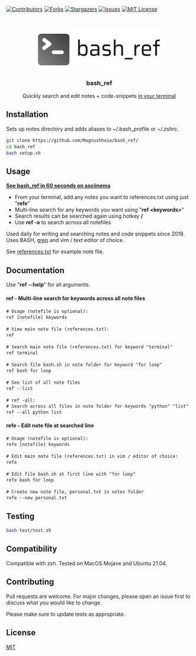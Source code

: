 <!-- PROJECT SHIELDS -->
[![Contributors][contributors-shield]][contributors-url]
[![Forks][forks-shield]][forks-url]
[![Stargazers][stars-shield]][stars-url]
[![Issues][issues-shield]][issues-url]
[![MIT License][license-shield]][license-url]

<!-- PROJECT LOGO -->
<br />
<p align="center">
  <a href="https://github.com/Magnushhoie/bash_ref">
    <img src="img/bash_ref.png" alt="Logo" width="350">
  </a>

  <h3 align="center">bash_ref</h3>

  <p align="center">
    Quickly search and edit notes + code-snippets <a href="https://asciinema.org/a/431547">in your terminal</a>
    
  
  </p>
</p>

## Installation

Sets up notes directory and adds aliases to ~/.bash_profile or ~/.zshrc.

```bash
git clone https://github.com/Magnushhoie/bash_ref/
cd bash_ref
bash setup.sh
```

## Usage

**[See bash_ref in 60 seconds on asciinema](https://asciinema.org/a/431547)**
- From your terminal, add any notes you want to references.txt using just "**refe**"
- Multi-line search for any keywords you want using "**ref \<keywords\>**"
- Search results can be searched again using hotkey **/**
- Use **ref -a** to search across all notefiles

Used daily for writing and searching notes and code snippets since 2019. Uses BASH, [grep](https://github.com/Magnushhoie/bash_ref/blob/master/src/functions.sh#L176) and vim / text editor of choice.

See [references.txt](_bash_ref/references.txt) for example note file.

## Documentation

Use "**ref --help**" for all arguments.

#### ref - Multi-line search for keywords across all note files

```text
# Usage (notefile is optional):
ref [notefile] keywords

# View main note file (references.txt):
ref 

# Search main note file (references.txt) for keyword "terminal"
ref terminal

# Search file bash.sh in note folder for keyword "for loop"
ref bash for loop

# See list of all note files
ref --list

# ref -all:
# Search across all files in note folder for keywords "python" "list"
ref --all python list
```

#### refe - Edit note file at searched line

```text
# Usage (notefile is optional):
refe [notefile] keywords

# Edit main note file (references.txt) in vim / editor of choice:
refe

# Edit file bash.sh at first line with "for loop"
refe bash for loop

# Create new note file, personal.txt in notes folder
refe --new personal.txt
```

## Testing

```bash
bash test/test.sh
```

## Compatibility
Compatible with zsh. Tested on MacOS Mojave and Ubuntu 21.04. 

## Contributing
Pull requests are welcome. For major changes, please open an issue first to discuss what you would like to change.

Please make sure to update tests as appropriate.

## License
[MIT](https://choosealicense.com/licenses/mit/)



<!-- MARKDOWN LINKS & IMAGES -->
<!-- https://www.markdownguide.org/basic-syntax/#reference-style-links -->
[contributors-shield]: https://img.shields.io/github/contributors/Magnushhoie/bash_ref.svg?style=for-the-badge
[contributors-url]: https://github.com/Magnushhoie/bash_ref/graphs/contributors
[forks-shield]: https://img.shields.io/github/forks/Magnushhoie/bash_ref.svg?style=for-the-badge
[forks-url]: https://github.com/Magnushhoie/bash_ref/network/members
[stars-shield]: https://img.shields.io/github/stars/Magnushhoie/bash_ref.svg?style=for-the-badge
[stars-url]: https://github.com/Magnushhoie/bash_ref/stargazers
[issues-shield]: https://img.shields.io/github/issues/Magnushhoie/bash_ref.svg?style=for-the-badge
[issues-url]: https://github.com/Magnushhoie/bash_ref/issues
[license-shield]: https://img.shields.io/github/license/othneildrew/Best-README-Template.svg?style=for-the-badge
[license-url]: https://github.com/Magnushhoie/bash_ref/blob/master/LICENSE.txt
